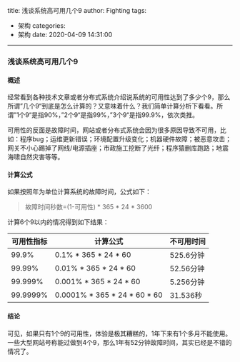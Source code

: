 title: 浅谈系统高可用几个9
author: Fighting
tags:
  - 架构
categories:
  - 架构
date: 2020-04-09 14:31:00
---
### 浅谈系统高可用几个9

#### 概述

经常看到各种技术文章或者分布式系统介绍说系统的可用性达到了多少个9，那么所谓”几个9“到底是怎么计算的？又意味着什么？我们简单计算分析下看看。所谓”1个9“是指90%，”2个9“是指99%，”3个9“是指99.9%，依次类推。


可用性的反面是故障时间，网站或者分布式系统会因为很多原因导致不可用，比如：程序bug；运维更新错误；环境配置升级变化；机器硬件故障；被恶意攻击；网关不小心踢掉了网线/电源插座；市政施工挖断了光纤；程序猿删库跑路；地震海啸自然灾害等等。



#### 计算公式

如果按照年为单位计算系统的故障时间，公式如下：

> 故障时间秒数=(1-可用性) * 365 * 24 * 3600



计算6个9以内的情况得到如下结果：  

| 可用性指标 | 计算公式                     | 不可用时间 |
| ---------- | ---------------------------- | ---------- |
| 99.9%      | 0.1% \* 365 \* 24 \* 60         | 525.6分钟  |
| 99.99%     | 0.01% \* 365 \* 24 \* 60        | 52.56分钟  |
| 99.999%    | 0.001% \* 365 \* 24 \* 60       | 5.256分钟  |
| 99.9999%   | 0.0001% \* 365 \* 24 \* 60 \* 60 | 31.536秒   |



#### 结论

可见，如果只有1个9的可用性，体验是极其糟糕的，1年下来有1个多月不能使用。一些大型网站号称能过做到4个9，那么1年有52分钟故障时间，其实已经是不错的情况了。

